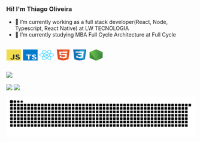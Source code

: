 ### Hi! I'm Thiago Oliveira

- 🔭 I’m currently working as a full stack developer(React, Node, Typescript, React Native) at LW TECNOLOGIA
- 🌱 I’m currently studying MBA Full Cycle Architecture at Full Cycle

<div style="display: inline_block"><br>
    <img align="center" alt="Thiago-Js" height="30" width="40" src="https://raw.githubusercontent.com/devicons/devicon/master/icons/javascript/javascript-original.svg">
  <img align="center" alt="Thiago-Ts" height="30" width="40" src="https://raw.githubusercontent.com/devicons/devicon/master/icons/typescript/typescript-plain.svg">
  <img align="center" alt="Thiago-React" height="30" width="40" src="https://raw.githubusercontent.com/devicons/devicon/master/icons/react/react-original.svg">
  <img align="center" alt="Thiago-HTML" height="30" width="40" src="https://raw.githubusercontent.com/devicons/devicon/master/icons/html5/html5-original.svg">
  <img align="center" alt="Thiago-CSS" height="30" width="40" src="https://raw.githubusercontent.com/devicons/devicon/master/icons/css3/css3-original.svg">
  <img align="center" alt="Thiago-Node" height="30" width="40" src="https://raw.githubusercontent.com/devicons/devicon/master/icons/nodejs/nodejs-original.svg">

  

</div>
  
  ##
  
  <div> 
  
  <a href="https://www.instagram.com/thiagobdso/" target="_blank"><img src="https://img.shields.io/badge/-Instagram-%23E4405F?style=for-the-badge&logo=instagram&logoColor=white" target="_blank"></a>

  <a href = "thiagoliveira01@globomail.com"><img src="https://img.shields.io/badge/-Gmail-%23333?style=for-the-badge&logo=gmail&logoColor=white" target="_blank"></a>
  <a href="https://www.linkedin.com/in/thiago-oliveira-314528207/" target="_blank"><img src="https://img.shields.io/badge/-LinkedIn-%230077B5?style=for-the-badge&logo=linkedin&logoColor=white" target="_blank"></a> 
 

  ![Snake animation](https://github.com/Thiago-Batista-da-Silva-Oliveira/Thiago-Batista-da-Silva-Oliveira/blob/output/github-contribution-grid-snake.svg)
 
  </div>


